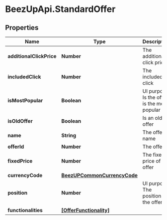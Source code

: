 # BeezUpApi.StandardOffer

## Properties
Name | Type | Description | Notes
------------ | ------------- | ------------- | -------------
**additionalClickPrice** | **Number** | The additional click price | [optional] 
**includedClick** | **Number** | The included click | [optional] 
**isMostPopular** | **Boolean** | UI purpose. Is the offer is the most popular | [optional] 
**isOldOffer** | **Boolean** | Is an old offer | [optional] 
**name** | **String** | The offer name | [optional] 
**offerId** | **Number** | The offer Id | [optional] 
**fixedPrice** | **Number** | The fixed price of the offer | [optional] 
**currencyCode** | [**BeezUPCommonCurrencyCode**](BeezUPCommonCurrencyCode.md) |  | [optional] 
**position** | **Number** | UI purpose. The position of the offer | [optional] 
**functionalities** | [**[OfferFunctionality]**](OfferFunctionality.md) |  | [optional] 


